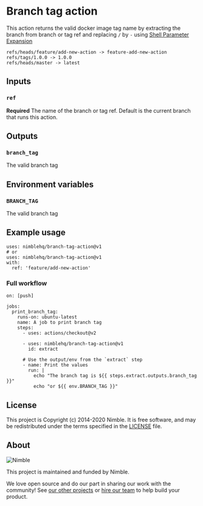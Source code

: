 # Branch tag action

This action returns the valid docker image tag name by extracting the branch from branch or tag ref and replacing `/` by `-` using [Shell Parameter Expansion](https://www.gnu.org/software/bash/manual/html_node/Shell-Parameter-Expansion.html)

```
refs/heads/feature/add-new-action -> feature-add-new-action
refs/tags/1.0.0 -> 1.0.0
refs/heads/master -> latest
```

## Inputs

### `ref`

**Required** The name of the branch or tag ref.
Default is the current branch that runs this action.

## Outputs

### `branch_tag`

The valid branch tag

## Environment variables

### `BRANCH_TAG`

The valid branch tag

## Example usage

```
uses: nimblehq/branch-tag-action@v1
# or
uses: nimblehq/branch-tag-action@v1
with:
  ref: 'feature/add-new-action'
```

### Full workflow

```
on: [push]

jobs:
  print_branch_tag:
    runs-on: ubuntu-latest
    name: A job to print branch tag
    steps:
      - uses: actions/checkout@v2

      - uses: nimblehq/branch-tag-action@v1
        id: extract

      # Use the output/env from the `extract` step
      - name: Print the values
        run: |
          echo "The branch tag is ${{ steps.extract.outputs.branch_tag }}"
          echo "or ${{ env.BRANCH_TAG }}"
```

## License

This project is Copyright (c) 2014-2020 Nimble. It is free software,
and may be redistributed under the terms specified in the [LICENSE] file.

[LICENSE]: /LICENSE

## About

![Nimble](https://assets.nimblehq.co/logo/dark/logo-dark-text-160.png)

This project is maintained and funded by Nimble.

We love open source and do our part in sharing our work with the community!
See [our other projects][community] or [hire our team][hire] to help build your product.

[community]: https://github.com/nimblehq
[hire]: https://nimblehq.co/
